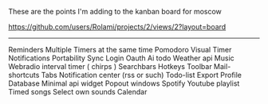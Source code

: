 These are the points I'm adding to the kanban board for moscow

https://github.com/users/Rolami/projects/2/views/2?layout=board

___ 

Reminders
Multiple Timers at the same time
Pomodoro
Visual Timer
Notifications
Portability
Sync
Login
Oauth
Ai todo
Weather api
Music
Webradio
interval timer ( chirps )
Searchbars
Hotkeys
Toolbar
Mail-shortcuts
Tabs
Notification center (rss or such)
Todo-list
Export Profile
Database
Minimal api
widget
Popout windows
Spotify
Youtube playlist
Timed songs
Select own sounds
Calendar